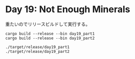 Day 19: Not Enough Minerals
=============================

重たいのでリリースビルドして実行する。

```
cargo build --release --bin day19_part1
cargo build --release --bin day19_part2

./target/release/day19_part1
./target/release/day19_part2
```